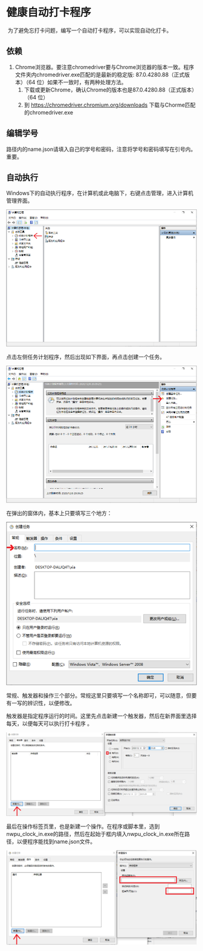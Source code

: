 # 健康自动打卡程序 

​    为了避免忘打卡问题，编写一个自动打卡程序，可以实现自动化打卡。

## 依赖

1. Chrome浏览器。要注意chromedriver要与Chrome浏览器的版本一致。程序文件夹内chromedriver.exe匹配的是最新的稳定版: 87.0.4280.88（正式版本）（64 位）如果不一致时，有两种处理方法。
   1. 下载或更新Chrome，确认Chrome的版本也是87.0.4280.88（正式版本）（64 位）
   2. 到 https://chromedriver.chromium.org/downloads 下载与Chorme匹配的chromedriver.exe



## 编辑学号

  路径内的name.json请填入自己的学号和密码，注意将学号和密码填写在引号内。重要。



## 自动执行

​    Windows下的自动执行程序，在计算机或此电脑下，右键点击管理，进入计算机管理界面。

![image-20201208203709445](pic/image-20201208203709445.png)



点击左侧任务计划程序，然后出现如下界面，再点击创建一个任务。

![image-20201208203937055](pic/image-20201208203937055.png)



在弹出的窗体内，基本上只要填写三个地方：

![image-20201208204927848](pic/image-20201208204927848.png)

常规、触发器和操作三个部分。常规这里只要填写一个名称即可，可以随意，但要有一写的辨识性，以便修改。



触发器是指定程序运行的时间。这里先点击新建一个触发器，然后在新界面里选择每天，以便每天可以执行打卡程序 。

![image-20201208205205683](pic/image-20201208205205683.png)



最后在操作标签页里，也是新建一个操作。在程序或脚本里，选到nwpu_clock_in.exe的路径，然后在起始于框内填入nwpu_clock_in.exe所在路径，以便程序能找到name.json文件。

![image-20201208205440475](pic/image-20201208205440475.png)